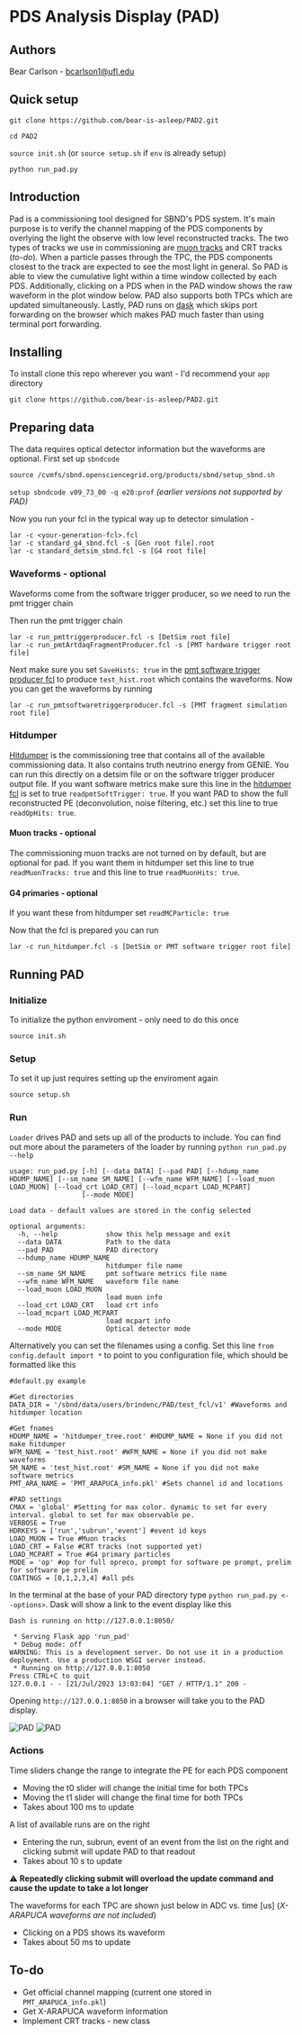 # PDS Analysis Display (PAD)

## Authors
Bear Carlson - bcarlson1@ufl.edu

## Quick setup
`git clone https://github.com/bear-is-asleep/PAD2.git`

`cd PAD2`

`source init.sh` (or `source setup.sh` if `env` is already setup)

`python run_pad.py`

## Introduction
Pad is a commissioning tool designed for SBND's PDS system. It's main purpose is to verify the channel mapping of the PDS components by overlying the light the observe with low level reconstructed tracks. The two types of tracks we use in commissioning are [muon tracks](https://github.com/SBNSoftware/sbndcode/blob/develop/sbndcode/Commissioning/MuonTrackProducer_module.cc) and CRT tracks (*to-do*). When a particle passes through the TPC, the PDS components closest to the track are expected to see the most light in general. So PAD is able to view the cumulative light within a time window collected by each PDS. Additionally, clicking on a PDS when in the PAD window shows the raw waveform in the plot window below. PAD also supports both TPCs which are updated simultaneously. Lastly, PAD runs on [dask](https://www.dask.org/) which skips port forwarding on the browser which makes PAD much faster than using terminal port forwarding.

## Installing
To install clone this repo wherever you want - I'd recommend your `app` directory

`git clone https://github.com/bear-is-asleep/PAD2.git`


## Preparing data
The data requires optical detector information but the waveforms are optional. First set up `sbndcode`

`source /cvmfs/sbnd.opensciencegrid.org/products/sbnd/setup_sbnd.sh`

`setup sbndcode v09_73_00 -q e20:prof` *(earlier versions not supported by PAD)*

Now you run your fcl in the typical way up to detector simulation - 
```
lar -c <your-generation-fcl>.fcl
lar -c standard_g4_sbnd.fcl -s [Gen root file].root
lar -c standard_detsim_sbnd.fcl -s [G4 root file]
```

### Waveforms - optional
Waveforms come from the software trigger producer, so we need to run the pmt trigger chain

Then run the pmt trigger chain
```
lar -c run_pmttriggerproducer.fcl -s [DetSim root file]
lar -c run_pmtArtdaqFragmentProducer.fcl -s [PMT hardware trigger root file]
```

Next make sure you set `SaveHists: true` in the [pmt software trigger producer fcl](https://github.com/SBNSoftware/sbndcode/blob/b93d59d593f94e7f91c903fda60c3edbb2e3fb1c/sbndcode/Trigger/PMT/pmtsoftwaretriggerproducer.fcl) to produce `test_hist.root` which contains the waveforms. Now you can get the waveforms by running 

`lar -c run_pmtsoftwaretriggerproducer.fcl -s [PMT fragment simulation root file]`

### Hitdumper
[Hitdumper](https://github.com/SBNSoftware/sbndcode/blob/develop/sbndcode/Commissioning/HitDumper_module.cc) is the commissioning tree that contains all of the available commissioning data. It also contains truth neutrino energy from GENIE. You can run this directly on a detsim file or on the software trigger producer output file. If you want software metrics make sure this line in the [hitdumper fcl](https://github.com/SBNSoftware/sbndcode/blob/develop/sbndcode/Commissioning/fcls/hitdumpermodule.fcl) is set to true `readpmtSoftTrigger: true`. If you want PAD to show the full reconstructed PE (deconvolution, noise filtering, etc.) set this line to true `readOpHits: true`.

#### Muon tracks - optional
The commissioning muon tracks are not turned on by default, but are optional for pad. If you want them in hitdumper set this line to true `readMuonTracks: true` and this line to true `readMuonHits: true`.

#### G4 primaries - optional
If you want these from hitdumper set `readMCParticle: true` 

Now that the fcl is prepared you can run 

`lar -c run_hitdumper.fcl -s [DetSim or PMT software trigger root file]`

## Running PAD

### Initialize
To initialize the python enviroment - only need to do this once

`source init.sh`

### Setup
To set it up just requires setting up the enviroment again

`source setup.sh`

### Run
`Loader` drives PAD and sets up all of the products to include. You can find out more about the parameters of the loader by running `python run_pad.py --help`

```
usage: run_pad.py [-h] [--data DATA] [--pad PAD] [--hdump_name HDUMP_NAME] [--sm_name SM_NAME] [--wfm_name WFM_NAME] [--load_muon LOAD_MUON] [--load_crt LOAD_CRT] [--load_mcpart LOAD_MCPART]
                  [--mode MODE]

Load data - default values are stored in the config selected

optional arguments:
  -h, --help            show this help message and exit
  --data DATA           Path to the data
  --pad PAD             PAD directory
  --hdump_name HDUMP_NAME
                        hitdumper file name
  --sm_name SM_NAME     pmt software metrics file name
  --wfm_name WFM_NAME   waveform file name
  --load_muon LOAD_MUON
                        load muon info
  --load_crt LOAD_CRT   load crt info
  --load_mcpart LOAD_MCPART
                        load mcpart info
  --mode MODE           Optical detector mode
```


Alternatively you can set the filenames using a config. Set this line `from config.default import *` to point to you configuration file, which should be formatted like this

```
#default.py example

#Get directories
DATA_DIR = '/sbnd/data/users/brindenc/PAD/test_fcl/v1' #Waveforms and hitdumper location

#Get fnames
HDUMP_NAME = 'hitdumper_tree.root' #HDUMP_NAME = None if you did not make hitdumper
WFM_NAME = 'test_hist.root' #WFM_NAME = None if you did not make waveforms
SM_NAME = 'test_hist.root' #SM_NAME = None if you did not make software metrics
PMT_ARA_NAME = 'PMT_ARAPUCA_info.pkl' #Sets channel id and locations

#PAD settings
CMAX = 'global' #Setting for max color. dynamic to set for every interval. global to set for max observable pe.
VERBOSE = True
HDRKEYS = ['run','subrun','event'] #event id keys
LOAD_MUON = True #Muon tracks
LOAD_CRT = False #CRT tracks (not supported yet)
LOAD_MCPART = True #G4 primary particles
MODE = 'op' #op for full opreco, prompt for software pe prompt, prelim for software pe prelim
COATINGS = [0,1,2,3,4] #all pds
```

In the terminal at the base of your PAD directory type `python run_pad.py <--options>`. Dask will show a link to the event display like this

```
Dash is running on http://127.0.0.1:8050/

 * Serving Flask app 'run_pad'
 * Debug mode: off
WARNING: This is a development server. Do not use it in a production deployment. Use a production WSGI server instead.
 * Running on http://127.0.0.1:8050
Press CTRL+C to quit
127.0.0.1 - - [21/Jul/2023 13:03:04] "GET / HTTP/1.1" 200 -
```

Opening `http://127.0.0.1:8050` in a browser will take you to the PAD display.

![PAD](https://github.com/bear-is-asleep/PAD2/blob/master/Images/PAD3.png)
![PAD](https://github.com/bear-is-asleep/PAD2/blob/master/Images/PAD3_lower.png)

### Actions
Time sliders change the range to integrate the PE for each PDS component
* Moving the t0 slider will change the initial time for both TPCs
* Moving the t1 slider will change the final time for both TPCs
* Takes about 100 ms to update

A list of available runs are on the right
* Entering the run, subrun, event of an event from the list on the right and clicking submit will update PAD to that readout
* Takes about 10 s to update

⚠️ **Repeatedly clicking submit will overload the update command and cause the update to take a lot longer**

The waveforms for each TPC are shown just below in ADC vs. time [us] (*X-ARAPUCA waveforms are not included*)
* Clicking on a PDS shows its waveform
* Takes about 50 ms to update


## To-do 
* Get official channel mapping (current one stored in `PMT_ARAPUCA_info.pkl`)
* Get X-ARAPUCA waveform information
* Implement CRT tracks - new class
